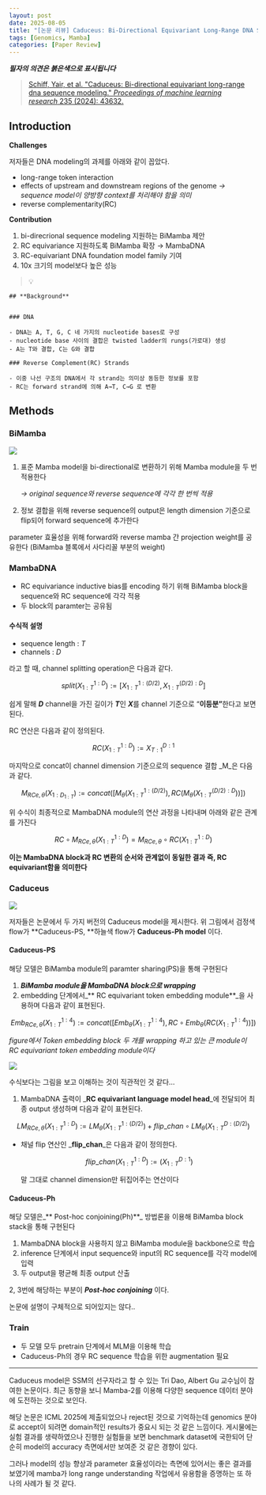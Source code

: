 ```yaml
---
layout: post
date: 2025-08-05
title: "[논문 리뷰] Caduceus: Bi-Directional Equivariant Long-Range DNA Sequence Modeling"
tags: [Genomics, Mamba]
categories: [Paper Review]
---
```


<span class="notion-red">_**필자의 의견은 붉은색으로 표시됩니다**_</span>


> [Schiff, Yair, et al. "Caduceus: Bi-directional equivariant long-range dna sequence modeling." ](https://pmc.ncbi.nlm.nih.gov/articles/PMC12189541/)[_Proceedings of machine learning research_](https://pmc.ncbi.nlm.nih.gov/articles/PMC12189541/)[ 235 (2024): 43632.](https://pmc.ncbi.nlm.nih.gov/articles/PMC12189541/)



## Introduction


**Challenges**


저자들은 DNA modeling의 과제를 아래와 같이 꼽았다.

- long-range token interaction
- effects of upstream and downstream regions of the genome 
_→ sequence model이 양방향 context를 처리해야 함을 의미_
- reverse complementarity(RC)

**Contribution**

1. bi-direcrional sequence modeling 지원하는 BiMamba 제안
1. RC equivariance 지원하도록 BiMamba 확장 → MambaDNA
1. RC-equivariant DNA foundation model family 기여
1. 10x 크기의 model보다 높은 성능

> 💡 


	## **Background**


	### DNA

	- DNA는 A, T, G, C 네 가지의 nucleotide bases로 구성
	- nucleotide base 사이의 결합은 twisted ladder의 rungs(가로대) 생성
	- A는 T와 결합, C는 G와 결합

	### Reverse Complement(RC) Strands

	- 이중 나선 구조의 DNA에서 각 strand는 의미상 동등한 정보를 포함
	- RC는 forward strand에 의해 A→T, C→G 로 변환


## Methods



### BiMamba


![](https://prod-files-secure.s3.us-west-2.amazonaws.com/542b861c-36a8-4051-84e5-8804b6728dba/2c247d59-7815-4980-99f0-8f0d21f445a7/image.png?X-Amz-Algorithm=AWS4-HMAC-SHA256&X-Amz-Content-Sha256=UNSIGNED-PAYLOAD&X-Amz-Credential=ASIAZI2LB466QNLOK76R%2F20250924%2Fus-west-2%2Fs3%2Faws4_request&X-Amz-Date=20250924T210114Z&X-Amz-Expires=3600&X-Amz-Security-Token=IQoJb3JpZ2luX2VjENz%2F%2F%2F%2F%2F%2F%2F%2F%2F%2FwEaCXVzLXdlc3QtMiJHMEUCIBcECJ28KNgERWciCOF4jMQn%2BuqIJCqpmXj5cmXKE5QzAiEA4K48ed%2FgMGyqvBNvjXKbb05F2ivnxzsQBJvNnolI33kq%2FwMIZRAAGgw2Mzc0MjMxODM4MDUiDFmMQlnITolYYq6xbyrcAyKh0%2FM%2BqlMN6d6LUOMm7QBrzjnllL%2BAQc%2FQL2xM9%2BDTxaIUThOfGVTsrwrls4QEZ4U88Y5V6iL2wntFNtzyVln%2B2HP18QzvAm32KWYV7hkAGVu19RpuzqvIM%2BoAD6YHMP7Yu8RSgEEDlnsWhIfk%2BfcPEn%2Ft2ksSNqwSH9HcLhyPU24kDae66XQvGu%2BadogkTMUhDI2eSjl1E92uIP5jsrvGMMS9hgx4dm6OOMtZNrMwUgcmpr2inGGm5kcpij5TaavOGTjHlzmnCNgVyElpZX1B%2FmTwk3PY9OaSZQ4ofJt5ajES2CTcsmmEZi%2BupNcvG3%2FQGAgd21n%2Fvx2JremXy9m7WhhMAq2XkeVfUq3qYQ9ShYYOGQQvKsuCpJOWVqn91gJGuwmof7rvVPACB8b5ugiXwRgaeOcZ4F9vvoM9lFS%2BIO5131v493kWzvhF7b4bGHxQnePNFtYuzv4js2hDeMLiptSbV%2Bbfsgk1zEsdLtwLrx9PLNkWlib9EJpn%2FtM3wP41e9bEvZFz0gFkJxxPtKiAEG7oCgrP9ViJI66Np2D8nmrKvXyR2jFyqudN2nWYHHOqVTCw3K4CAEmS8j%2FeZkQeO2JlonXyP%2FFWsEWCWmE3H%2BUMxS5awtEfJHkzMJad0cYGOqUBv%2F1EJ3i0mGT3ids9dAVoQ0O37yQgxBfHIbPQGd%2FEopWsZ0iEmllF1lPbuJ68HZYDIRe3tFvVSI%2BMCL7v4gGmYMkcLiWXwWvqOBHdoRh1W5JYR0UR%2FYR4rRIX1eQsKXjrhAWs%2FNMR0RMGhmSbWF7FgJLGrrEwVpDHYbt1F%2BgS7dmGDET6bDCEI8d51548SQw8GncQqq2FB%2FVyF0TnLpsnoGJjuMVq&X-Amz-Signature=342ef236ead52cfd227f24b22f873b3a5a9b37e363fdf1e4a11c0dec9b81b850&X-Amz-SignedHeaders=host&x-amz-checksum-mode=ENABLED&x-id=GetObject)

1. 표준 Mamba model을 bi-directional로 변환하기 위해 Mamba module을 두 번 적용한다

	_→ original sequence와 reverse sequence에 각각 한 번씩 적용_

1. 정보 결합을 위해 reverse sequence의 output은 length dimension 기준으로 flip되어 forward sequence에 추가한다

parameter 효율성을 위해 forward와 reverse mamba 간 projection weight를 공유한다 (BiMamba 블록에서 사다리꼴 부분의 weight)



### MambaDNA

- RC equivariance inductive bias를 encoding 하기 위해 BiMamba block을 sequence와 RC sequence에 각각 적용
- 두 block의 paramter는 공유됨


#### 수식적 설명

- sequence length : _T_
- channels : _D_

라고 할 때,  channel splitting operation은 다음과 같다.


$$
split(X^{1:D}_{1:T}):=[X^{1:(D/2)}_{1:T},X^{(D/2):D}_{1:T}]
$$


<span class="notion-red">쉽게 말해 </span><span class="notion-red">_**D**_</span><span class="notion-red"> channel을 가진 길이가 </span><span class="notion-red">_**T**_</span><span class="notion-red">인 </span><span class="notion-red">_**X**_</span><span class="notion-red">를 channel 기준으로 “</span><span class="notion-red">**이등분”**</span><span class="notion-red">한다고 보면 된다.</span>


RC 연산은 다음과 같이 정의된다.


$$
RC(X^{1:D}_{1:T}):=X^{D:1}_{T:1}
$$


마지막으로 concat이 channel dimension 기준으로의 sequence 결합 _M_은 다음과 같다.


$$
M_{RCe,\theta}(X_{1:D_{1:T}}):=concat([M_{\theta}(X^{1:(D/2)}_{1:T}),RC(M_{\theta}(X^{(D/2):D}_{1:T}))])
$$


위 수식이 최종적으로 MambaDNA module의 연산 과정을 나타내며 아래와 같은 관계를 가진다


$$
RC\circ M_{RCe,\theta}(X^{1:D}_{1:T}) = M_{RCe,\theta} \circ RC(X^{1:D}_{1:T})
$$


**이는 MambaDNA block과 RC 변환의 순서와 관계없이 동일한 결과 즉, RC equivariant함을 의미한다**



### Caduceus


![](https://prod-files-secure.s3.us-west-2.amazonaws.com/542b861c-36a8-4051-84e5-8804b6728dba/f94a60d7-8145-473b-aef9-7c68d3ec604a/image.png?X-Amz-Algorithm=AWS4-HMAC-SHA256&X-Amz-Content-Sha256=UNSIGNED-PAYLOAD&X-Amz-Credential=ASIAZI2LB466QNLOK76R%2F20250924%2Fus-west-2%2Fs3%2Faws4_request&X-Amz-Date=20250924T210114Z&X-Amz-Expires=3600&X-Amz-Security-Token=IQoJb3JpZ2luX2VjENz%2F%2F%2F%2F%2F%2F%2F%2F%2F%2FwEaCXVzLXdlc3QtMiJHMEUCIBcECJ28KNgERWciCOF4jMQn%2BuqIJCqpmXj5cmXKE5QzAiEA4K48ed%2FgMGyqvBNvjXKbb05F2ivnxzsQBJvNnolI33kq%2FwMIZRAAGgw2Mzc0MjMxODM4MDUiDFmMQlnITolYYq6xbyrcAyKh0%2FM%2BqlMN6d6LUOMm7QBrzjnllL%2BAQc%2FQL2xM9%2BDTxaIUThOfGVTsrwrls4QEZ4U88Y5V6iL2wntFNtzyVln%2B2HP18QzvAm32KWYV7hkAGVu19RpuzqvIM%2BoAD6YHMP7Yu8RSgEEDlnsWhIfk%2BfcPEn%2Ft2ksSNqwSH9HcLhyPU24kDae66XQvGu%2BadogkTMUhDI2eSjl1E92uIP5jsrvGMMS9hgx4dm6OOMtZNrMwUgcmpr2inGGm5kcpij5TaavOGTjHlzmnCNgVyElpZX1B%2FmTwk3PY9OaSZQ4ofJt5ajES2CTcsmmEZi%2BupNcvG3%2FQGAgd21n%2Fvx2JremXy9m7WhhMAq2XkeVfUq3qYQ9ShYYOGQQvKsuCpJOWVqn91gJGuwmof7rvVPACB8b5ugiXwRgaeOcZ4F9vvoM9lFS%2BIO5131v493kWzvhF7b4bGHxQnePNFtYuzv4js2hDeMLiptSbV%2Bbfsgk1zEsdLtwLrx9PLNkWlib9EJpn%2FtM3wP41e9bEvZFz0gFkJxxPtKiAEG7oCgrP9ViJI66Np2D8nmrKvXyR2jFyqudN2nWYHHOqVTCw3K4CAEmS8j%2FeZkQeO2JlonXyP%2FFWsEWCWmE3H%2BUMxS5awtEfJHkzMJad0cYGOqUBv%2F1EJ3i0mGT3ids9dAVoQ0O37yQgxBfHIbPQGd%2FEopWsZ0iEmllF1lPbuJ68HZYDIRe3tFvVSI%2BMCL7v4gGmYMkcLiWXwWvqOBHdoRh1W5JYR0UR%2FYR4rRIX1eQsKXjrhAWs%2FNMR0RMGhmSbWF7FgJLGrrEwVpDHYbt1F%2BgS7dmGDET6bDCEI8d51548SQw8GncQqq2FB%2FVyF0TnLpsnoGJjuMVq&X-Amz-Signature=650b8031ef35fcec33720f73edcd15f73d11ab7a76134bd93aca324218637d4d&X-Amz-SignedHeaders=host&x-amz-checksum-mode=ENABLED&x-id=GetObject)


저자들은 논문에서 두 가지 버전의 Caduceus model을 제시한다. 위 그림에서 검정색 flow가 **Caduceus-PS, **하늘색 flow가 **Caduceus-Ph model** 이다.



#### Caduceus-PS


해당 모델은 BiMamba module의 paramter sharing(PS)을 통해 구현된다

1. _**BiMamba module을 MambaDNA block으로 wrapping**_
1. embedding 단계에서_** RC equivariant token embedding module**_을 사용하며 다음과 같이 표현된다.

$$
Emb_{RCe,\theta}(X^{1:4}_{1:T}):=concat([Emb_{\theta}(X^{1:4}_{1:T}),RC \circ Emb_{\theta}(RC(X^{1:4}_{1:T}))])
$$


_figure에서 Token embedding block 두 개를 wrapping 하고 있는 큰 module이 RC equivariant token embedding module이다_


![](https://prod-files-secure.s3.us-west-2.amazonaws.com/542b861c-36a8-4051-84e5-8804b6728dba/b175e4da-71eb-4e91-8c23-a06dabe673c9/image.png?X-Amz-Algorithm=AWS4-HMAC-SHA256&X-Amz-Content-Sha256=UNSIGNED-PAYLOAD&X-Amz-Credential=ASIAZI2LB466QNLOK76R%2F20250924%2Fus-west-2%2Fs3%2Faws4_request&X-Amz-Date=20250924T210114Z&X-Amz-Expires=3600&X-Amz-Security-Token=IQoJb3JpZ2luX2VjENz%2F%2F%2F%2F%2F%2F%2F%2F%2F%2FwEaCXVzLXdlc3QtMiJHMEUCIBcECJ28KNgERWciCOF4jMQn%2BuqIJCqpmXj5cmXKE5QzAiEA4K48ed%2FgMGyqvBNvjXKbb05F2ivnxzsQBJvNnolI33kq%2FwMIZRAAGgw2Mzc0MjMxODM4MDUiDFmMQlnITolYYq6xbyrcAyKh0%2FM%2BqlMN6d6LUOMm7QBrzjnllL%2BAQc%2FQL2xM9%2BDTxaIUThOfGVTsrwrls4QEZ4U88Y5V6iL2wntFNtzyVln%2B2HP18QzvAm32KWYV7hkAGVu19RpuzqvIM%2BoAD6YHMP7Yu8RSgEEDlnsWhIfk%2BfcPEn%2Ft2ksSNqwSH9HcLhyPU24kDae66XQvGu%2BadogkTMUhDI2eSjl1E92uIP5jsrvGMMS9hgx4dm6OOMtZNrMwUgcmpr2inGGm5kcpij5TaavOGTjHlzmnCNgVyElpZX1B%2FmTwk3PY9OaSZQ4ofJt5ajES2CTcsmmEZi%2BupNcvG3%2FQGAgd21n%2Fvx2JremXy9m7WhhMAq2XkeVfUq3qYQ9ShYYOGQQvKsuCpJOWVqn91gJGuwmof7rvVPACB8b5ugiXwRgaeOcZ4F9vvoM9lFS%2BIO5131v493kWzvhF7b4bGHxQnePNFtYuzv4js2hDeMLiptSbV%2Bbfsgk1zEsdLtwLrx9PLNkWlib9EJpn%2FtM3wP41e9bEvZFz0gFkJxxPtKiAEG7oCgrP9ViJI66Np2D8nmrKvXyR2jFyqudN2nWYHHOqVTCw3K4CAEmS8j%2FeZkQeO2JlonXyP%2FFWsEWCWmE3H%2BUMxS5awtEfJHkzMJad0cYGOqUBv%2F1EJ3i0mGT3ids9dAVoQ0O37yQgxBfHIbPQGd%2FEopWsZ0iEmllF1lPbuJ68HZYDIRe3tFvVSI%2BMCL7v4gGmYMkcLiWXwWvqOBHdoRh1W5JYR0UR%2FYR4rRIX1eQsKXjrhAWs%2FNMR0RMGhmSbWF7FgJLGrrEwVpDHYbt1F%2BgS7dmGDET6bDCEI8d51548SQw8GncQqq2FB%2FVyF0TnLpsnoGJjuMVq&X-Amz-Signature=b64ea15137bd97296bb8227f686134d9b82e601937e4eeff2598589a3d85a37b&X-Amz-SignedHeaders=host&x-amz-checksum-mode=ENABLED&x-id=GetObject)


<span class="notion-red">수식보다는 그림을 보고 이해하는 것이 직관적인 것 같다…</span>

1. MambaDNA 출력이 _**RC equivariant language model head**_에 전달되어 최종 output 생성하며 다음과 같이 표현된다.

$$
LM_{RCe,\theta}(X^{1:D}_{1:T}):= LM_{\theta}(X^{1:(D/2)}_{1:T})+flip\_chan\circ LM_{\theta}(X^{D:(D/2)}_{1:T})
$$

- 채널 flip 연산인 _**flip\_chan**_은 다음과 같이 정의한다.

	$$
	flip\_chan(X^{1:D}_{1:T}):=(X^{D:1}_{1:T})
	$$


	말 그대로 channel dimension만 뒤집어주는 연산이다



#### Caduceus-Ph


해당 모델은_** Post-hoc conjoining(Ph)**_ 방법론을 이용해 BiMamba block stack을 통해 구현된다

1. MambaDNA block을 사용하지 않고 BiMamba module을 backbone으로 학습
1. inference 단계에서 input sequence와 input의 RC sequence를 각각 model에 입력
1. 두 output을 평균해 최종 output 산출

2, 3번에 해당하는 부분이 _**Post-hoc conjoining**_ 이다.


<span class="notion-red">논문에 설명이 구체적으로 되어있지는 않다..</span>



### Train

- 두 모델 모두 pretrain 단계에서 MLM을 이용해 학습
- Caduceus-Ph의 경우 RC sequence 학습을 위한 augmentation 필요

---


<span class="notion-red">Caduceus model은 SSM의 선구자라고 할 수 있는 Tri Dao, Albert Gu 교수님이 참여한 논문이다. 최근 동향을 보니 Mamba-2를 이용해 다양한 sequence 데이터 분야에 도전하는 것으로 보인다.</span>


<span class="notion-red">해당 논문은 ICML 2025에 제출되었으나 reject된 것으로 기억하는데 genomics 분야로 accept이 되려면 domain적인 results가 중요시 되는 것 같은 느낌이다. 게시물에는 실험 결과를 생략하였으나 진행한 실험들을 보면 benchmark dataset에 국한되어 단순히 model의 accuracy 측면에서만 보여준 것 같은 경향이 있다.</span>


<span class="notion-red">그러나 model의 성능 향상과 parameter 효율성이라는 측면에 있어서는 좋은 결과를 보였기에 mamba가 long range understanding 작업에서 유용함을 증명하는 또 하나의 사례가 될 것 같다.</span>

